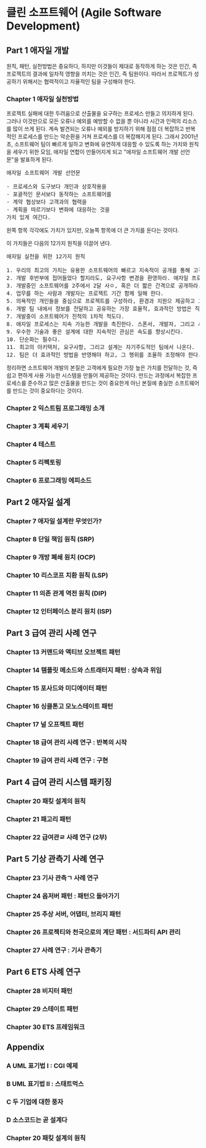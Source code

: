 # 클린 소프트웨어 (Agile Software Development)


## Part 1 애자일 개발
원칙, 패턴, 실천방법은 중요하다, 하지만 이것들이 제대로 동작하게 하는 것은 인간, 즉 프로젝트의 결과에 일차적 영향을 끼치는 것은 인간, 즉 팀원이다.
따라서 프로젝트가 성공하기 위해서는 협력적이고 자율적인 팀을 구성해야 한다.
### Chapter 1 애자일 실천방법
프로젝트 실패에 대한 두려움으로 산출물을 요구하는 프로세스 만들고 의지하게 된다. 그러나 이것만으로 모든 오류나 예외를 예방할 수 없을 뿐 아니라 시간과 인력의 리소스를 많이 쓰게 된다. 계속 발견되는 오류나 예외를 방지하기 위해 점점 더 복잡하고 반복적인 프로세스를 만드는 악순환을 거쳐 프로세스를 더 복잡해지게 된다.
그래서 2001년 초, 소프트웨어 팀이 빠르게 일하고 변화에 유연하게 대응할 수 있도록 하는 가치와 원칙을 세우기 위한 모임, 애자일 연합이 만들어지게 되고 "애자일 소프트웨어 개발 선언문"을 발표하게 된다.

<pre>
애자일 소프트웨어 개발 선언문

- 프로세스와 도구보다 개인과 상호작용을
- 포괄적인 문서보다 동작하는 소프트웨어를
- 계약 협상보다 고객과의 협력을
- 계획을 따르기보다 변화에 대응하는 것을
가치 있게 여긴다.
</pre>
왼쪽 항목 각각에도 가치가 있지만, 오늘쪽 항목에 더 큰 가치를 둔다는 것이다.


이 가치들은 다음의 12가지 원칙을 이끌어 낸다.
<pre>
애자일 실천을 위한 12가지 원칙

1. 우리의 최고의 가치는 유용한 소프트웨어의 빠르고 지속적이 공개를 통해 고객을 만족시키는 것이다
2. 개발 후반부에 접어들었다 할지라도, 요구사항 변경을 환영하라. 애자일 프로세스는 고객의 경쟁 우위를 위해 변화를 수용하라.
3. 개발중인 소프트웨어를 2주에서 2달 사ㅇ, 혹은 더 짧은 간격으로 공개하라.
4. 업무를 하는 사람과 개발자는 프로젝트 기간 함께 일해 한다.
5. 의욕적인 개인들을 중심으로 프로젝트를 구성하라, 환경과 지원으 제공하고 그들이 그 일을 해낼 것이라고 믿고 맡겨라
6. 개발 팀 내에서 정보를 전달하고 공유하는 가장 효율적, 효과적인 방법은 직접 1:1로 대화하는 것이다.
7. 개발중이 소프트웨어가 진척의 1차적 척도다.
8. 애자일 프로세스는 지속 가능한 개발을 촉진한다. 스폰서, 개발자, 그리고 사용자는 꾸준히 지속적인 속도를 유지할 수 있어야 한다.
9. 우수한 기술과 좋은 설계에 대한 지속적인 관심은 속도를 향상시킨다.
10. 단순화는 필수다.
11. 최고의 아키텍처, 요구사항, 그리고 설계는 자기주도적인 팀에서 나온다.
12. 팀은 더 효과적인 방법을 반영해야 하고, 그 행위를 조율하 조정해야 한다.
</pre>

정리하면
소프트웨어 개발의 본질은 고객에게 필요한 가장 높은 가치를 전달하는 것, 즉 쉽고 편하게 사용 가능한 시스템을 만들어 제공하는 것이다. 만드는 과정에서 복잡한 프로세스를 준수하고 많은 산출물을 만드는 것이 중요한게 아닌 본질에 충실한 소프트웨어를 만드는 것이 중요하다는 것이다.

### Chapter 2 익스트림 프로그래밍 소개
### Chapter 3 계획 세우기
### Chapter 4 테스트
### Chapter 5 리펙토링
### Chapter 6 프로그래밍 에피소드

## Part 2 애자일 설계
### Chapter 7 애자일 설계란 무엇인가? 
### Chapter 8 단일 책임 원칙 (SRP)
### Chapter 9 개방 폐쇄 원치 (OCP)
### Chapter 10 리스코프 치환 원칙 (LSP) 
### Chapter 11 의존 관계 역전 원칙 (DIP)
### Chapter 12 인터페이스 분리 원치 (ISP) 

## Part 3 급여 관리 사례 연구
### Chapter 13 커맨드와 액티브 오브젝트 패턴
### Chapter 14 템플릿 메소드와 스트래터지 패턴 : 상속과 위임
### Chapter 15 포사드와 미디에이터 패턴
### Chapter 16 싱클톤고 모노스테이트 패턴
### Chapter 17 널 오프젝트 패턴
### Chapter 18 급여 관리 사례 연구 : 반복의 시작
### Chapter 19 급여 관리 사례 연구 : 구현

## Part 4 급여 관리 시스템 패키징
### Chapter 20 패킺 설계의 원칙
### Chapter 21 패고리 패턴
### Chapter 22 급여관ㄹ 사례 연구 (2부)

## Part 5 기상 관측기 사례 연구
### Chapter 23 기사 관측ㄱ 사례 연구
### Chapter 24 옵저버 패턴 : 패턴으 돌아가기
### Chapter 25 추상 서버, 어댑터, 브리지 패턴
### Chapter 26 프로젝티와 천국으로의 계단 패턴 : 서드파티 API 관리
### Chapter 27 사례 연구 : 기사 관측기

## Part 6 ETS 사례 연구 
### Chapter 28 비지터 패턴 
### Chapter 29 스테이트 패턴
### Chapter 30 ETS 프레임워크

## Appendix 
### A UML 표기법 I : CGI 예제
### B UML 표기법 II : 스태트먹스
### C 두 기업에 대한 풍자
### D 소스코드는 곧 설계다

### Chapter 20 패킺 설계의 원칙
